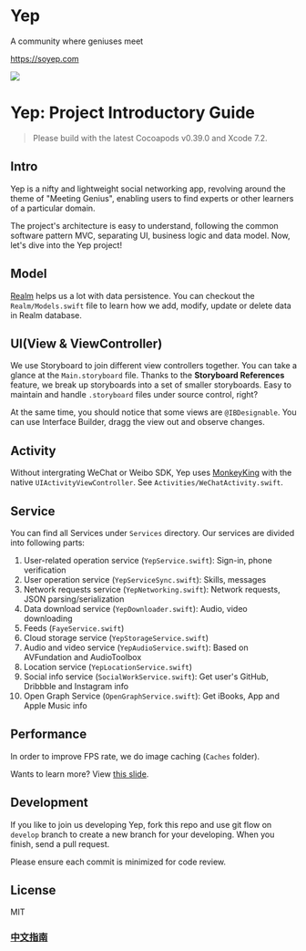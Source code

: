 # Yep

A community where geniuses meet

https://soyep.com

![](https://cloud.githubusercontent.com/assets/1941540/12776320/05da093e-ca90-11e5-8b6f-a50ec826cf9e.jpg)

# Yep: Project Introductory Guide

> Please build with the latest Cocoapods v0.39.0 and Xcode 7.2.

## Intro

Yep is a nifty and lightweight social networking app, revolving around the theme of "Meeting Genius", enabling users to find experts or other learners of a particular domain.

The project's architecture is easy to understand, following the common software pattern MVC, separating UI, business logic and data model. Now, let's dive into the Yep project!

## Model

[Realm](https://realm.io) helps us a lot with data persistence. You can checkout the `Realm/Models.swift` file to learn how we add, modify, update or delete data in Realm database.

## UI(View & ViewController)

We use Storyboard to join different view controllers together. You can take a glance at the `Main.storyboard` file. Thanks to the **Storyboard References** feature, we break up storyboards into a set of smaller storyboards. Easy to maintain and handle `.storyboard` files under source control, right?

At the same time, you should notice that some views are `@IBDesignable`. You can use Interface Builder, dragg the view out and observe changes.

## Activity

Without intergrating WeChat or Weibo SDK, Yep uses [MonkeyKing](https://github.com/nixzhu/MonkeyKing/) with the native `UIActivityViewController`. See `Activities/WeChatActivity.swift`.

## Service

You can find all Services under `Services` directory. Our services are divided into following parts:

1. User-related operation service (`YepService.swift`): Sign-in, phone verification
2. User operation service (`YepServiceSync.swift`): Skills, messages
3. Network requests service (`YepNetworking.swift`): Network requests, JSON parsing/serialization
4. Data download service (`YepDownloader.swift`): Audio, video downloading
5. Feeds (`FayeService.swift`)
6. Cloud storage service (`YepStorageService.swift`)
7. Audio and video service (`YepAudioService.swift`): Based on AVFundation and AudioToolbox
8. Location service (`YepLocationService.swift`)
9. Social info service (`SocialWorkService.swift`): Get user's GitHub, Dribbble and Instagram info
10. Open Graph Service (`OpenGraphService.swift`): Get iBooks, App and Apple Music info

## Performance

In order to improve FPS rate, we do image caching (`Caches` folder).

Wants to learn more? View [this slide](https://github.com/atConf/atswift-2016-resources/tree/master/keynotes/周楷雯_Faster%20iOS%20App.key).

## Development

If you like to join us developing Yep, fork this repo and use git flow on `develop` branch to create a new branch for your developing. When you finish, send a pull request.

Please ensure each commit is minimized for code review.

## License

MIT

### [中文指南](Yep_Guide_Chinese.md)
